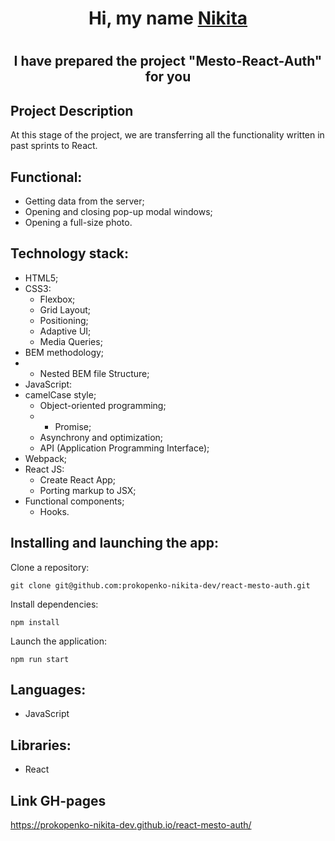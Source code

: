 <h1 align="center">Hi, my name <a href="https://vk.com/haircutterpro" target="_blank">Nikita</a></h1>

# <h2 align="center">I have prepared the project "Mesto-React-Auth" for you</h2>

## Project Description
At this stage of the project, we are transferring all the functionality written in past sprints to React.

## Functional:

- Getting data from the server;
- Opening and closing pop-up modal windows;
- Opening a full-size photo.

## Technology stack:

- HTML5;
- CSS3:
  - Flexbox;
  - Grid Layout;
  - Positioning;
  - Adaptive UI;
  - Media Queries;
- BEM methodology;
- - Nested BEM file Structure;
- JavaScript:
- camelCase style;
  - Object-oriented programming;
  - - Promise;
  - Asynchrony and optimization;
  - API (Application Programming Interface);
- Webpack;
- React JS:
  - Create React App;
  - Porting markup to JSX;
- Functional components;
  - Hooks.


## Installing and launching the app:

Clone a repository:

    git clone git@github.com:prokopenko-nikita-dev/react-mesto-auth.git

Install dependencies:

    npm install

Launch the application:

    npm run start

## Languages:

- JavaScript

## Libraries:

-  React

## Link GH-pages

https://prokopenko-nikita-dev.github.io/react-mesto-auth/
